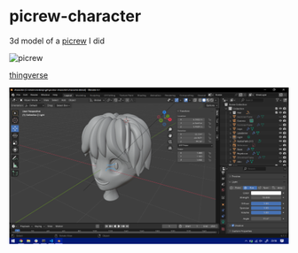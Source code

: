 # picrew-character

3d model of a [picrew](https://picrew.me/en/image_maker/100365) I did

![picrew](https://github.com/user-attachments/assets/b786810f-2913-477e-b86c-8f9ae4be9719)

[thingverse](https://www.thingiverse.com/thing:6748106)

![render](image.png)